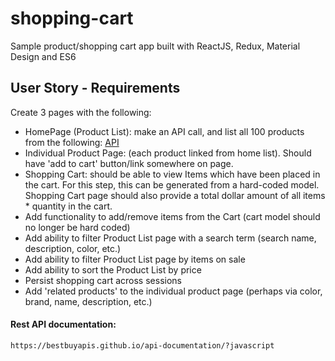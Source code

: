 # shopping-cart
Sample product/shopping cart app built with ReactJS, Redux, Material Design and ES6 

## User Story - Requirements
Create 3 pages with the following:

  - HomePage (Product List): make an API call, and list all 100 products from the following: [API] 
  - Individual Product Page: (each product linked from home list). Should have 'add to cart' button/link somewhere on page.
  - Shopping Cart: should be able to view Items which have been placed in the cart. For this step, this can be generated from a hard-coded model. Shopping Cart page should also provide a total dollar amount of all items * quantity in the cart.
  - Add functionality to add/remove items from the Cart (cart model should no longer be hard coded)
  - Add ability to filter Product List page with a search term (search name, description, color, etc.)
  - Add ability to filter Product List page by items on sale
  - Add ability to sort the Product List by price  
  - Persist shopping cart across sessions  
  - Add 'related products' to the individual product page (perhaps via color, brand, name, description, etc.)

[API]: <https://api.bestbuy.com/v1/products((categoryPath.id=abcat0502000))?apiKey=3z6a6dd2jyfjtrpkhdbsaayk&sort=bestSellingRank.asc&show=bestSellingRank,color,customerReviewAverage,image,name,onSale,percentSavings,regularPrice,salePrice,shortDescription,sku,thumbnailImage,longDescription&pageSize=100&format=json>

#### Rest API documentation:
```https://bestbuyapis.github.io/api-documentation/?javascript     ```
